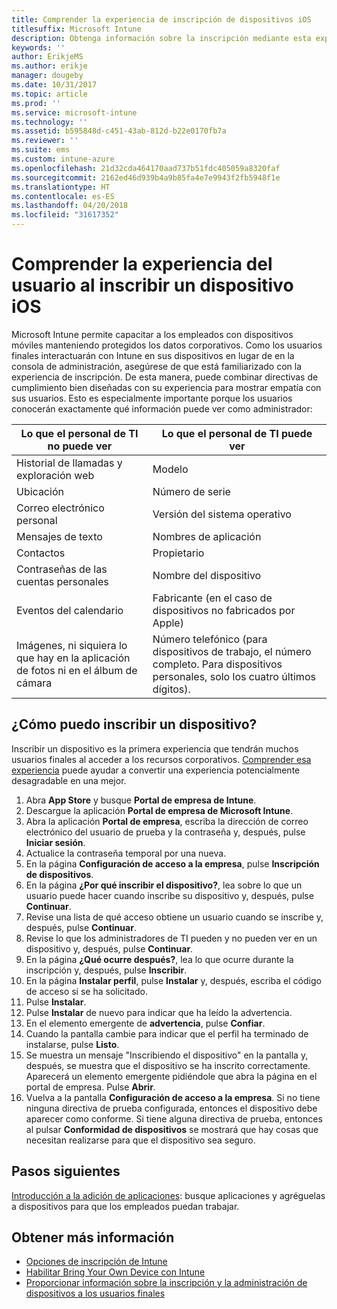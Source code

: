 ```yaml
---
title: Comprender la experiencia de inscripción de dispositivos iOS
titlesuffix: Microsoft Intune
description: Obtenga información sobre la inscripción mediante esta experiencia de inscripción completa para un dispositivo iOS.
keywords: ''
author: ErikjeMS
ms.author: erikje
manager: dougeby
ms.date: 10/31/2017
ms.topic: article
ms.prod: ''
ms.service: microsoft-intune
ms.technology: ''
ms.assetid: b595848d-c451-43ab-812d-b22e0170fb7a
ms.reviewer: ''
ms.suite: ems
ms.custom: intune-azure
ms.openlocfilehash: 21d32cda464170aad737b51fdc405059a8320faf
ms.sourcegitcommit: 2162ed46d939b4a9b85fa4e7e9943f2fb5948f1e
ms.translationtype: HT
ms.contentlocale: es-ES
ms.lasthandoff: 04/20/2018
ms.locfileid: "31617352"
---
```

# <a name="understand-the-users-experience-enrolling-an-ios-device"></a>Comprender la experiencia del usuario al inscribir un dispositivo iOS

Microsoft Intune permite capacitar a los empleados con dispositivos móviles manteniendo protegidos los datos corporativos. Como los usuarios finales interactuarán con Intune en sus dispositivos en lugar de en la consola de administración, asegúrese de que está familiarizado con la experiencia de inscripción. De esta manera, puede combinar directivas de cumplimiento bien diseñadas con su experiencia para mostrar empatía con sus usuarios. Esto es especialmente importante porque los usuarios conocerán exactamente qué información puede ver como administrador:

| Lo que el personal de TI no puede ver | Lo que el personal de TI puede ver |
|---|---|
| Historial de llamadas y exploración web | Modelo |
| Ubicación | Número de serie |
| Correo electrónico personal | Versión del sistema operativo |
| Mensajes de texto | Nombres de aplicación |
| Contactos | Propietario |
| Contraseñas de las cuentas personales | Nombre del dispositivo |
| Eventos del calendario | Fabricante (en el caso de dispositivos no fabricados por Apple) |
| Imágenes, ni siquiera lo que hay en la aplicación de fotos ni en el álbum de cámara | Número telefónico (para dispositivos de trabajo, el número completo. Para dispositivos personales, solo los cuatro últimos dígitos). |

## <a name="how-do-i-enroll-a-device"></a>¿Cómo puedo inscribir un dispositivo?

Inscribir un dispositivo es la primera experiencia que tendrán muchos usuarios finales al acceder a los recursos corporativos. [Comprender esa experiencia](end-user-educate.md) puede ayudar a convertir una experiencia potencialmente desagradable en una mejor.

1. Abra **App Store** y busque **Portal de empresa de Intune**.
2. Descargue la aplicación **Portal de empresa de Microsoft Intune**.
3. Abra la aplicación **Portal de empresa**, escriba la dirección de correo electrónico del usuario de prueba y la contraseña y, después, pulse **Iniciar sesión**.
4. Actualice la contraseña temporal por una nueva.
5. En la página **Configuración de acceso a la empresa**, pulse **Inscripción de dispositivos**.
6. En la página **¿Por qué inscribir el dispositivo?**, lea sobre lo que un usuario puede hacer cuando inscribe su dispositivo y, después, pulse **Continuar**.
7. Revise una lista de qué acceso obtiene un usuario cuando se inscribe y, después, pulse **Continuar**.
8. Revise lo que los administradores de TI pueden y no pueden ver en un dispositivo y, después, pulse **Continuar**.
9. En la página **¿Qué ocurre después?**, lea lo que ocurre durante la inscripción y, después, pulse **Inscribir**.
10. En la página **Instalar perfil**, pulse **Instalar** y, después, escriba el código de acceso si se ha solicitado.
11. Pulse **Instalar**.
12. Pulse **Instalar** de nuevo para indicar que ha leído la advertencia.
13. En el elemento emergente de **advertencia**, pulse **Confiar**.
14. Cuando la pantalla cambie para indicar que el perfil ha terminado de instalarse, pulse **Listo**.
15. Se muestra un mensaje "Inscribiendo el dispositivo" en la pantalla y, después, se muestra que el dispositivo se ha inscrito correctamente. Aparecerá un elemento emergente pidiéndole que abra la página en el portal de empresa. Pulse **Abrir**.
16. Vuelva a la pantalla **Configuración de acceso a la empresa**. Si no tiene ninguna directiva de prueba configurada, entonces el dispositivo debe aparecer como conforme. Si tiene alguna directiva de prueba, entonces al pulsar **Conformidad de dispositivos** se mostrará que hay cosas que necesitan realizarse para que el dispositivo sea seguro.

## <a name="next-steps"></a>Pasos siguientes

[Introducción a la adición de aplicaciones](get-started-apps.md): busque aplicaciones y agréguelas a dispositivos para que los empleados puedan trabajar.

## <a name="learn-more"></a>Obtener más información

* [Opciones de inscripción de Intune](enrollment-options.md)
* [Habilitar Bring Your Own Device con Intune](byod-enable.md)
* [Proporcionar información sobre la inscripción y la administración de dispositivos a los usuarios finales](end-user-educate.md)

